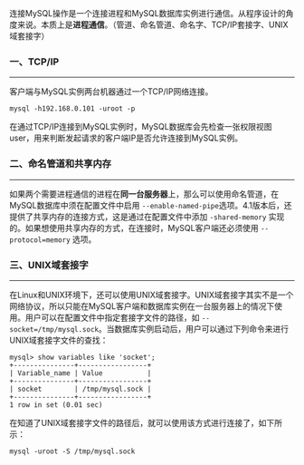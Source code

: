 连接MySQL操作是一个连接进程和MySQL数据库实例进行通信。从程序设计的角度来说。本质上是**进程通信**。（管道、命名管道、命名字、TCP/IP套接字、UNIX域套接字）



### 一、TCP/IP

---

客户端与MySQL实例两台机器通过一个TCP/IP网络连接。

```shell
mysql -h192.168.0.101 -uroot -p
```

在通过TCP/IP连接到MySQL实例时，MySQL数据库会先检查一张权限视图user，用来判断发起请求的客户端IP是否允许连接到MySQL实例。



### 二、命名管道和共享内存

---

如果两个需要进程通信的进程在**同一台服务器**上，那么可以使用命名管道，在MySQL数据库中须在配置文件中启用 `--enable-named-pipe`选项。4.1版本后，还提供了共享内存的连接方式，这是通过在配置文件中添加 `-shared-memory` 实现的。如果想使用共享内存的方式，在连接时，MySQL客户端还必须使用 `--protocol=memory` 选项。



### 三、UNIX域套接字

---

在Linux和UNIX环境下，还可以使用UNIX域套接字。UNIX域套接字其实不是一个网络协议，所以只能在MySQL客户端和数据库实例在一台服务器上的情况下使用。用户可以在配置文件中指定套接字文件的路径，如 `--socket=/tmp/mysql.sock`。当数据库实例启动后，用户可以通过下列命令来进行UNIX域套接字文件的查找：

```shell
mysql> show variables like 'socket';
+---------------+-----------------+
| Variable_name | Value           |
+---------------+-----------------+
| socket        | /tmp/mysql.sock |
+---------------+-----------------+
1 row in set (0.01 sec)
```

在知道了UNIX域套接字文件的路径后，就可以使用该方式进行连接了，如下所示：

```shell
mysql -uroot -S /tmp/mysql.sock
```